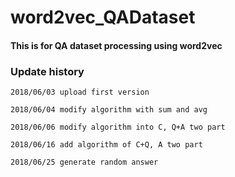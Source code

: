 # word2vec_QADataset

#### This is for QA dataset processing using word2vec

### Update history

`2018/06/03 upload first version`

`2018/06/04 modify algorithm with sum and avg`

`2018/06/06 modify algorithm into C, Q+A two part`

`2018/06/16 add algorithm of C+Q, A two part`

`2018/06/25 generate random answer`